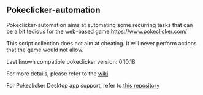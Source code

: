 ## Pokeclicker-automation

Pokeclicker-automation aims at automating some recurring tasks that can be a bit tedious for the web-based game https://www.pokeclicker.com/

This script collection does not aim at cheating.
It will never perform actions that the game would not allow.

Last known compatible pokeclicker version: 0.10.18

For more details, please refer to the [wiki](../../wiki)

For Pokeclicker Desktop app support, refer to [this repository](https://github.com/Farigh/pokeclicker-automation-desktop/releases)
